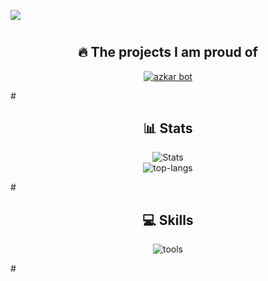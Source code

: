 <a href="https://discord.com/users/877717735801487360"><img src="https://lanyard.cnrad.dev/api/877717735801487360?idleMessage=%D9%88%D9%84%D8%A7%20%D8%AD%D8%A7%D8%AC%D9%87&showDisplayName=true&theme=dark" /></a>
#
<div align="center">
  <h2>🔥 The projects I am proud of</h2>
  <p>
    <a href="https://github.com/ziadta3bannafsianwmokt2b/Azkarbot-72.20">
      <img src="https://github-readme-stats.vercel.app/api/pin/?username=ziadta3bannafsianwmokt2b&repo=azkarbot-72.20&bg_color=0d1117&title_color=00ccff&text_color=a5a5a5" alt="azkar bot" />
    </a>
  </p>
</div>
    </a>
  </p>
</div>
#
<div align="center">
  <h2>📊 Stats</h2>
  <p>
    <img src="https://github-readme-stats.vercel.app/api?username=ziadta3bannafsianwmokt2b&rank_icon=github&theme=dark" alt="Stats"/>
    <br>
    <img src="https://github-readme-stats.vercel.app/api/top-langs/?username=ziadta3bannafsianwmokt2b&layout=pie&theme=dark" alt="top-langs"/>
  </p>
</div>
#
</div>
<div align="center">
  <h2>💻 Skills</h2>
    <img src="[Tools And Languages](https://skillicons.dev/icons?i=js,vscode,npm,nodejs,github,discordjs,bots,discord)" alt="tools"/>
</p>
</div>
#
